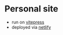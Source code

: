 # Personal site

* run on [vitepress](https://vitepress.vuejs.org/)
* deployed via [netlify](https://www.netlify.com/)
